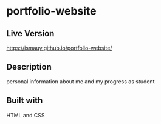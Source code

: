 # portfolio-website

## Live Version
https://ismauy.github.io/portfolio-website/

## Description
personal information about me and my progress as student

## Built with 
HTML and CSS
